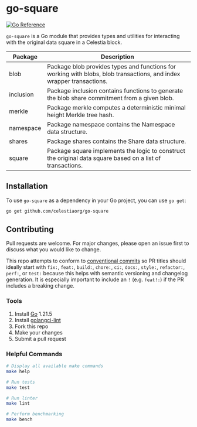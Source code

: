 # go-square

[![Go Reference](https://pkg.go.dev/badge/github.com/celestiaorg/go-square.svg)](https://pkg.go.dev/github.com/celestiaorg/go-square)

`go-square` is a Go module that provides types and utilities for interacting with the original data square in a Celestia block.

Package   | Description
----------|---------------------------------------------------------------------------------------------------------------------
blob      | Package blob provides types and functions for working with blobs, blob transactions, and index wrapper transactions.
inclusion | Package inclusion contains functions to generate the blob share commitment from a given blob.
merkle    | Package merkle computes a deterministic minimal height Merkle tree hash.
namespace | Package namespace contains the Namespace data structure.
shares    | Package shares contains the Share data structure.
square    | Package square implements the logic to construct the original data square based on a list of transactions.

## Installation

To use `go-square` as a dependency in your Go project, you can use `go get`:

```bash
go get github.com/celestiaorg/go-square
```

## Contributing

Pull requests are welcome. For major changes, please open an issue first to discuss what you would like to change.

This repo attempts to conform to [conventional commits](https://www.conventionalcommits.org/en/v1.0.0/) so PR titles should ideally start with `fix:`, `feat:`, `build:`, `chore:`, `ci:`, `docs:`, `style:`, `refactor:`, `perf:`, or `test:` because this helps with semantic versioning and changelog generation. It is especially important to include an `!` (e.g. `feat!:`) if the PR includes a breaking change.

### Tools

1. Install [Go](https://golang.org/doc/install) 1.21.5
1. Install [golangci-lint](https://golangci-lint.run/usage/install/)
1. Fork this repo
1. Make your changes
1. Submit a pull request

### Helpful Commands

```sh
# Display all available make commands
make help

# Run tests
make test

# Run linter
make lint

# Perform benchmarking
make bench
```
